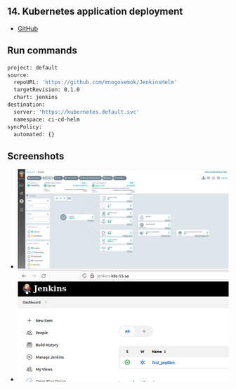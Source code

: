 ## 14. Kubernetes application deployment
* [GitHub](https://github.com/mnogosemok/JenkinsHelm)
## Run commands
``` Bash
project: default
source:
  repoURL: 'https://github.com/mnogosemok/JenkinsHelm'
  targetRevision: 0.1.0
  chart: jenkins
destination:
  server: 'https://kubernetes.default.svc'
  namespace: ci-cd-helm
syncPolicy:
  automated: {}
```
## Screenshots
* ![Image 1](argocd.PNG)
* ![Image 1](Jenkins.PNG)



